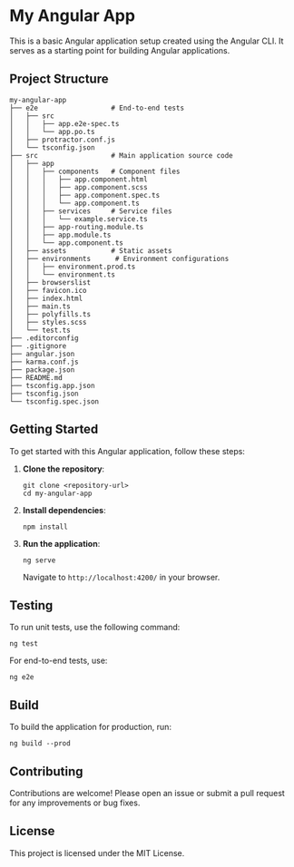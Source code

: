 # My Angular App

This is a basic Angular application setup created using the Angular CLI. It serves as a starting point for building Angular applications.

## Project Structure

```
my-angular-app
├── e2e                  # End-to-end tests
│   ├── src
│   │   ├── app.e2e-spec.ts
│   │   └── app.po.ts
│   ├── protractor.conf.js
│   └── tsconfig.json
├── src                  # Main application source code
│   ├── app
│   │   ├── components   # Component files
│   │   │   ├── app.component.html
│   │   │   ├── app.component.scss
│   │   │   ├── app.component.spec.ts
│   │   │   └── app.component.ts
│   │   ├── services     # Service files
│   │   │   └── example.service.ts
│   │   ├── app-routing.module.ts
│   │   ├── app.module.ts
│   │   └── app.component.ts
│   ├── assets           # Static assets
│   ├── environments      # Environment configurations
│   │   ├── environment.prod.ts
│   │   └── environment.ts
│   ├── browserslist
│   ├── favicon.ico
│   ├── index.html
│   ├── main.ts
│   ├── polyfills.ts
│   ├── styles.scss
│   └── test.ts
├── .editorconfig
├── .gitignore
├── angular.json
├── karma.conf.js
├── package.json
├── README.md
├── tsconfig.app.json
├── tsconfig.json
└── tsconfig.spec.json
```

## Getting Started

To get started with this Angular application, follow these steps:

1. **Clone the repository**:
   ```
   git clone <repository-url>
   cd my-angular-app
   ```

2. **Install dependencies**:
   ```
   npm install
   ```

3. **Run the application**:
   ```
   ng serve
   ```
   Navigate to `http://localhost:4200/` in your browser.

## Testing

To run unit tests, use the following command:
```
ng test
```

For end-to-end tests, use:
```
ng e2e
```

## Build

To build the application for production, run:
```
ng build --prod
```

## Contributing

Contributions are welcome! Please open an issue or submit a pull request for any improvements or bug fixes.

## License

This project is licensed under the MIT License.